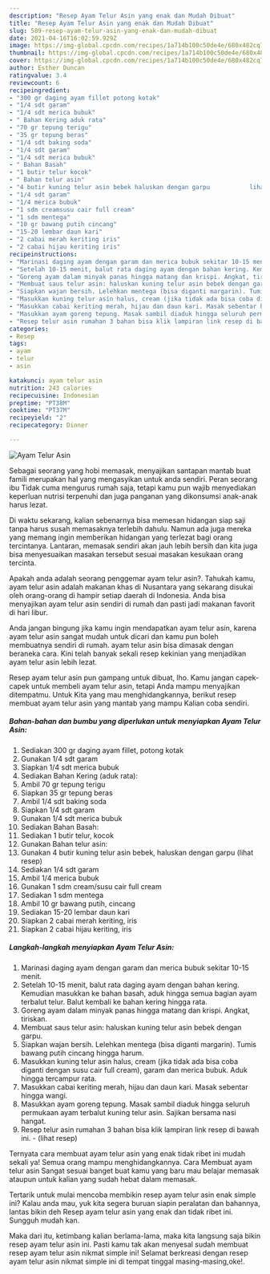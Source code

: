 ```yaml
---
description: "Resep Ayam Telur Asin yang enak dan Mudah Dibuat"
title: "Resep Ayam Telur Asin yang enak dan Mudah Dibuat"
slug: 589-resep-ayam-telur-asin-yang-enak-dan-mudah-dibuat
date: 2021-04-16T16:02:59.929Z
image: https://img-global.cpcdn.com/recipes/1a714b100c50de4e/680x482cq70/ayam-telur-asin-foto-resep-utama.jpg
thumbnail: https://img-global.cpcdn.com/recipes/1a714b100c50de4e/680x482cq70/ayam-telur-asin-foto-resep-utama.jpg
cover: https://img-global.cpcdn.com/recipes/1a714b100c50de4e/680x482cq70/ayam-telur-asin-foto-resep-utama.jpg
author: Esther Duncan
ratingvalue: 3.4
reviewcount: 6
recipeingredient:
- "300 gr daging ayam fillet potong kotak"
- "1/4 sdt garam"
- "1/4 sdt merica bubuk"
- " Bahan Kering aduk rata"
- "70 gr tepung terigu"
- "35 gr tepung beras"
- "1/4 sdt baking soda"
- "1/4 sdt garam"
- "1/4 sdt merica bubuk"
- " Bahan Basah"
- "1 butir telur kocok"
- " Bahan telur asin"
- "4 butir kuning telur asin bebek haluskan dengan garpu           lihat resep"
- "1/4 sdt garam"
- "1/4 merica bubuk"
- "1 sdm creamsusu cair full cream"
- "1 sdm mentega"
- "10 gr bawang putih cincang"
- "15-20 lembar daun kari"
- "2 cabai merah keriting iris"
- "2 cabai hijau keriting iris"
recipeinstructions:
- "Marinasi daging ayam dengan garam dan merica bubuk sekitar 10-15 menit."
- "Setelah 10-15 menit, balut rata daging ayam dengan bahan kering. Kemudian masukkan ke bahan basah, aduk hingga semua bagian ayam terbalut telur. Balut kembali ke bahan kering hingga rata."
- "Goreng ayam dalam minyak panas hingga matang dan krispi. Angkat, tiriskan."
- "Membuat saus telur asin: haluskan kuning telur asin bebek dengan garpu."
- "Siapkan wajan bersih. Lelehkan mentega (bisa diganti margarin). Tumis bawang putih cincang hingga harum."
- "Masukkan kuning telur asin halus, cream (jika tidak ada bisa coba diganti dengan susu cair full cream), garam dan merica bubuk. Aduk hingga tercampur rata."
- "Masukkan cabai keriting merah, hijau dan daun kari. Masak sebentar hingga wangi."
- "Masukkan ayam goreng tepung. Masak sambil diaduk hingga seluruh permukaan ayam terbalut kuning telur asin. Sajikan bersama nasi hangat."
- "Resep telur asin rumahan 3 bahan bisa klik lampiran link resep di bawah ini.           (lihat resep)"
categories:
- Resep
tags:
- ayam
- telur
- asin

katakunci: ayam telur asin 
nutrition: 243 calories
recipecuisine: Indonesian
preptime: "PT38M"
cooktime: "PT37M"
recipeyield: "2"
recipecategory: Dinner

---
```



![Ayam Telur Asin](https://img-global.cpcdn.com/recipes/1a714b100c50de4e/680x482cq70/ayam-telur-asin-foto-resep-utama.jpg)

Sebagai seorang yang hobi memasak, menyajikan santapan mantab buat famili merupakan hal yang mengasyikan untuk anda sendiri. Peran seorang ibu Tidak cuma mengurus rumah saja, tetapi kamu pun wajib menyediakan keperluan nutrisi terpenuhi dan juga panganan yang dikonsumsi anak-anak harus lezat.

Di waktu  sekarang, kalian sebenarnya bisa memesan hidangan siap saji tanpa harus susah memasaknya terlebih dahulu. Namun ada juga mereka yang memang ingin memberikan hidangan yang terlezat bagi orang tercintanya. Lantaran, memasak sendiri akan jauh lebih bersih dan kita juga bisa menyesuaikan masakan tersebut sesuai masakan kesukaan orang tercinta. 



Apakah anda adalah seorang penggemar ayam telur asin?. Tahukah kamu, ayam telur asin adalah makanan khas di Nusantara yang sekarang disukai oleh orang-orang di hampir setiap daerah di Indonesia. Anda bisa menyajikan ayam telur asin sendiri di rumah dan pasti jadi makanan favorit di hari libur.

Anda jangan bingung jika kamu ingin mendapatkan ayam telur asin, karena ayam telur asin sangat mudah untuk dicari dan kamu pun boleh membuatnya sendiri di rumah. ayam telur asin bisa dimasak dengan beraneka cara. Kini telah banyak sekali resep kekinian yang menjadikan ayam telur asin lebih lezat.

Resep ayam telur asin pun gampang untuk dibuat, lho. Kamu jangan capek-capek untuk membeli ayam telur asin, tetapi Anda mampu menyajikan ditempatmu. Untuk Kita yang mau menghidangkannya, berikut resep membuat ayam telur asin yang mantab yang mampu Kalian coba sendiri.

<!--inarticleads1-->

##### Bahan-bahan dan bumbu yang diperlukan untuk menyiapkan Ayam Telur Asin:

1. Sediakan 300 gr daging ayam fillet, potong kotak
1. Gunakan 1/4 sdt garam
1. Siapkan 1/4 sdt merica bubuk
1. Sediakan  Bahan Kering (aduk rata):
1. Ambil 70 gr tepung terigu
1. Siapkan 35 gr tepung beras
1. Ambil 1/4 sdt baking soda
1. Siapkan 1/4 sdt garam
1. Gunakan 1/4 sdt merica bubuk
1. Sediakan  Bahan Basah:
1. Sediakan 1 butir telur, kocok
1. Gunakan  Bahan telur asin:
1. Gunakan 4 butir kuning telur asin bebek, haluskan dengan garpu           (lihat resep)
1. Sediakan 1/4 sdt garam
1. Ambil 1/4 merica bubuk
1. Gunakan 1 sdm cream/susu cair full cream
1. Sediakan 1 sdm mentega
1. Ambil 10 gr bawang putih, cincang
1. Sediakan 15-20 lembar daun kari
1. Siapkan 2 cabai merah keriting, iris
1. Siapkan 2 cabai hijau keriting, iris




<!--inarticleads2-->

##### Langkah-langkah menyiapkan Ayam Telur Asin:

1. Marinasi daging ayam dengan garam dan merica bubuk sekitar 10-15 menit.
1. Setelah 10-15 menit, balut rata daging ayam dengan bahan kering. Kemudian masukkan ke bahan basah, aduk hingga semua bagian ayam terbalut telur. Balut kembali ke bahan kering hingga rata.
1. Goreng ayam dalam minyak panas hingga matang dan krispi. Angkat, tiriskan.
1. Membuat saus telur asin: haluskan kuning telur asin bebek dengan garpu.
1. Siapkan wajan bersih. Lelehkan mentega (bisa diganti margarin). Tumis bawang putih cincang hingga harum.
1. Masukkan kuning telur asin halus, cream (jika tidak ada bisa coba diganti dengan susu cair full cream), garam dan merica bubuk. Aduk hingga tercampur rata.
1. Masukkan cabai keriting merah, hijau dan daun kari. Masak sebentar hingga wangi.
1. Masukkan ayam goreng tepung. Masak sambil diaduk hingga seluruh permukaan ayam terbalut kuning telur asin. Sajikan bersama nasi hangat.
1. Resep telur asin rumahan 3 bahan bisa klik lampiran link resep di bawah ini. -           (lihat resep)




Ternyata cara membuat ayam telur asin yang enak tidak ribet ini mudah sekali ya! Semua orang mampu menghidangkannya. Cara Membuat ayam telur asin Sangat sesuai banget buat kamu yang baru mau belajar memasak ataupun untuk kalian yang sudah hebat dalam memasak.

Tertarik untuk mulai mencoba membikin resep ayam telur asin enak simple ini? Kalau anda mau, yuk kita segera buruan siapin peralatan dan bahannya, lantas bikin deh Resep ayam telur asin yang enak dan tidak ribet ini. Sungguh mudah kan. 

Maka dari itu, ketimbang kalian berlama-lama, maka kita langsung saja bikin resep ayam telur asin ini. Pasti kamu tak akan menyesal sudah membuat resep ayam telur asin nikmat simple ini! Selamat berkreasi dengan resep ayam telur asin nikmat simple ini di tempat tinggal masing-masing,oke!.

